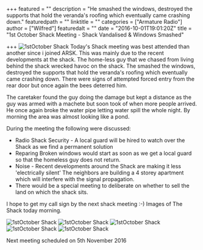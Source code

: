 +++
featured = ""
description = "He smashed the windows, destroyed the supports that hold the veranda's roofing which eventually came crashing down."
featuredpath = ""
linktitle = ""
categories = ["Armature Radio"]
author = ["Wilfred"]
featuredalt = ""
date = "2016-10-01T19:01:20Z"
title = "1st October Shack Meeting - Shack Vandalised & Windows Smashed"

+++
![1stOctober Shack](/img/ham/900px-October-Meeting3.jpg)
Today's Shack meeting was best attended than another since i joined ARSK. This was mainly due to the recent developments at the shack. The home-less guy that we chased from living behind the shack wrecked havoc on the shack. The smashed the windows, destroyed the supports that hold the veranda's roofing which eventually came crashing down. There were signs of attempted forced entry from the rear door but once again the bees deterred him.

The caretaker found the guy doing the damage but kept a distance as the guy was armed with a machete but soon took of when more people arrived. He once again broke the water pipe letting water spill the whole night. By morning the area was almost looking like a pond.

During the meeting the following were discussed:

* Radio Shack Security - A local guard will be hired to watch over the Shack as we find a permanent solution
* Reparing Broken windows would start as soon as we get a local guard so that the homeless guy does not return.
* Noise - Recent developments around the Shack are making it less 'electrically silent' The neighbors are building a 4 storey apartment which will  interfere with the signal propagation.
* There would be a special meeting to deliberate on whether to sell the land on which the shack sits.

I hope to get my call sign by the next shack meeting :-)
Images of The Shack today morning.

![1stOctober Shack](/img/ham/900px-October-Meeting2.jpg)
![1stOctober Shack](/img/ham/900px-October-Meeting4.jpg)
![1stOctober Shack](/img/ham/900px-October-Meeting6.jpg)
![1stOctober Shack](/img/ham/900px-October-Meeting7.jpg)
![1stOctober Shack](/img/ham/900px-October-Meeting8.jpg)

Next meeting scheduled on 5th November 2016